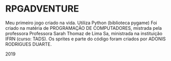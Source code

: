 # RPGADVENTURE

Meu primeiro jogo criado na vida.
Utiliza Python (biblioteca pygame)
Foi criado na matéria de PROGRAMAÇÃO DE COMPUTADORES, mistrada pela professora 
Professora Sarah Thomaz de Lima Sa, ministrada na instituição IFRN (curso: TADS).
Os sprites e parte do código foram criados por ADONIS RODRIGUES DUARTE.

2019
